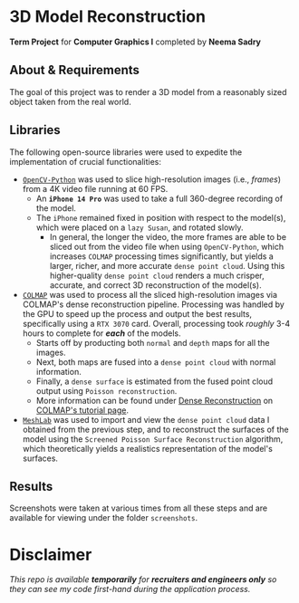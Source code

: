 # 3D Model Reconstruction

**Term Project** for **Computer Graphics I** completed by **Neema Sadry**

## About & Requirements
The goal of this project was to render a 3D model from a reasonably sized object taken from the real world.

## Libraries
The following open-source libraries were used to expedite the implementation of crucial functionalities:

  - [`OpenCV-Python`](https://github.com/opencv/opencv-python) was used to slice high-resolution images (i.e., *frames*) from a 4K video file running at 60 FPS.
    - An **`iPhone 14 Pro`** was used to take a full 360-degree recording of the model.
    - The `iPhone` remained fixed in position with respect to the model(s), which were placed on a `lazy Susan`, and rotated slowly.
      - In general, the longer the video, the more frames are able to be sliced out from the video file when using `OpenCV-Python`, which increases `COLMAP` processing times significantly, but yields a larger, richer, and more accurate `dense point cloud`. Using this higher-quality `dense point cloud` renders a much crisper, accurate, and correct 3D reconstruction of the model(s).
  - [`COLMAP`](https://colmap.github.io/index.html) was used to process all the sliced high-resolution images via COLMAP's dense reconstruction pipeline. Processing was handled by the GPU to speed up the process and output the best results, specifically using a `RTX 3070` card. Overall, processing took *roughly* 3-4 hours to complete for ***each*** of the models.
    - Starts off by producting both `normal` and `depth` maps for all the images.
    - Next, both maps are fused into a `dense point cloud` with normal information.
    - Finally, a `dense surface` is estimated from the fused point cloud output using `Poisson reconstruction`.
    - More information can be found under [Dense Reconstruction](https://colmap.github.io/tutorial.html#dense-reconstruction) on [COLMAP's tutorial page](https://colmap.github.io/tutorial.html#).
  - [`MeshLab`](https://www.meshlab.net/) was used to import and view the `dense point cloud` data I obtained from the previous step, and to reconstruct the surfaces of the model using the `Screened Poisson Surface Reconstruction` algorithm, which theoretically yields a realistics representation of the model's surfaces.


## Results
Screenshots were taken at various times from all these steps and are available for viewing under the folder `screenshots`.


# Disclaimer
*This repo is available **temporarily** for **recruiters and engineers only** so they can see my code first-hand during the application process.*
